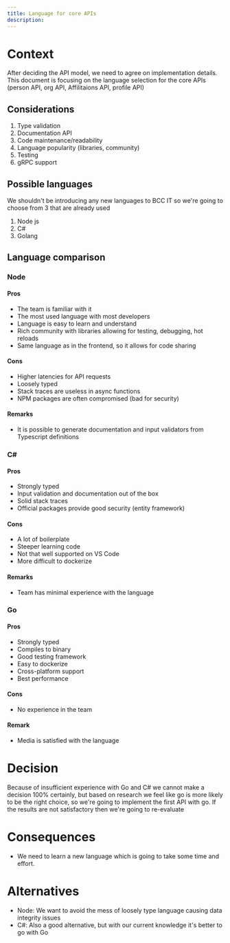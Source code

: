 ```yaml
---
title: Language for core APIs
description:
---
```


# Context 
After deciding the API model, we need to agree on implementation details.
This document is focusing on the language selection for the core APIs (person API, org API, Affilitaions API, profile API)

## Considerations

1. Type validation
2. Documentation API
3. Code maintenance/readability
4. Language popularity (libraries, community)
5. Testing
6. gRPC support

## Possible languages
We shouldn't be introducing any new languages to BCC IT so we're going to choose from 3 that are already used
1. Node js
2. C#
3. Golang

## Language comparison

### Node

#### Pros

- The team is familiar with it
- The most used language with most developers
- Language is easy to learn and understand
- Rich community with libraries allowing for testing, debugging, hot reloads
- Same language as in the frontend, so it allows for code sharing

#### Cons

- Higher latencies for API requests
- Loosely typed
- Stack traces are useless in async functions
- NPM packages are often compromised (bad for security)

#### Remarks

- It is possible to generate documentation and input validators from Typescript definitions

### C#

#### Pros

- Strongly typed
- Input validation and documentation out of the box
- Solid stack traces
- Official packages provide good security (entity framework)

#### Cons

- A lot of boilerplate
- Steeper learning code
- Not that well supported on VS Code
- More difficult to dockerize

#### Remarks

- Team has minimal experience with the language

### Go

#### Pros

- Strongly typed
- Compiles to binary
- Good testing framework
- Easy to dockerize
- Cross-platform support
- Best performance

#### Cons

- No experience in the team

#### Remark

- Media is satisfied with the language

# Decision 
Because of insufficient experience with Go and C# we cannot make a decision 100% certainly, but based on research we feel like go is more likely to be the right choice, so we're going to implement the first API with go.
If the results are not satisfactory then we're going to re-evaluate

# Consequences

- We need to learn a new language which is going to take some time and effort.

# Alternatives 

- Node: We want to avoid the mess of loosely type language causing data integrity issues
- C#: Also a good alternative, but with our current knowledge it's better to go with Go

